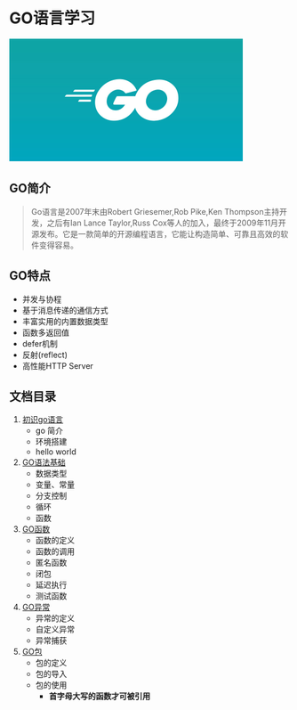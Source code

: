 # GO语言学习
<img src="/docs/go_核心编程/assets/golang.jpg" alt="golang" style="zoom:50%;" />


## GO简介
> Go语言是2007年末由Robert Griesemer,Rob Pike,Ken Thompson主持开发，之后有Ian Lance Taylor,Russ Cox等人的加入，最终于2009年11月开源发布。它是一款简单的开源编程语言，它能让构造简单、可靠且高效的软件变得容易。

## GO特点
- 并发与协程
- 基于消息传递的通信方式
- 丰富实用的内置数据类型
- 函数多返回值
- defer机制
- 反射(reflect)
- 高性能HTTP Server


## 文档目录
1. [初识go语言](/docs/go_核心编程/认识GO.md)
    - go 简介
    - 环境搭建
    - hello world
2. [GO语法基础](/docs/go_核心编程/GO基础语法.md)
    - 数据类型
    - 变量、常量
    - 分支控制
    - 循环
    - 函数
3. [GO函数](/docs/go_核心编程/GO函数.md)
    - 函数的定义
    - 函数的调用
    - 匿名函数
    - 闭包
    - 延迟执行
    - 测试函数
4. [GO异常](/docs/go_核心编程/GO异常.md)
    - 异常的定义
    - 自定义异常
    - 异常捕获
5. [GO包](/docs/go_核心编程/GO包.md)
    - 包的定义
    - 包的导入
    - 包的使用
        - **首字母大写的函数才可被引用**